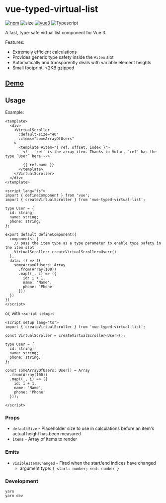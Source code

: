 # vue-typed-virtual-list

[![npm](https://img.shields.io/npm/v/vue-typed-virtual-list.svg)](https://npmjs.com/package/vue-typed-virtual-list) ![size](https://img.shields.io/bundlephobia/minzip/vue-typed-virtual-list?label=size) [![vue3](https://img.shields.io/badge/vue-3.x-brightgreen.svg)](https://vuejs.org/) ![Typescript](https://img.shields.io/badge/TypeScript-007ACC?logo=typescript&logoColor=white)

A fast, type-safe virtual list component for Vue 3.

Features:
- Extremely efficient calculations
- Provides generic type safety inside the `#item` slot
- Automatically and transparently deals with variable element heights
- Small footprint. <2KB gzipped

## [Demo](https://bsssshhhhhhh.github.io/vue-typed-virtual-list/)


## Usage

Example:

```vue
<template>
  <div>
    <VirtualScroller
      :default-size="40"
      :items="someArrayOfUsers"
    >
      <template #item="{ ref, offset, index }">
        <!-- `ref` is the array item. Thanks to Volar, `ref` has the type `User` here -->

        {{ ref.name }}
      </template>
    </VirtualScroller>
  </div>
</template>

<script lang="ts">
import { defineComponent } from 'vue';
import { createVirtualScroller } from 'vue-typed-virtual-list';

type User = {
  id: string;
  name: string;
  phone: string;
};

export default defineComponent({
  components: {
    // pass the item type as a type parameter to enable type safety in the item slot
    VirtualScroller: createVirtualScroller<User>()
  },
  data: () => ({
    someArrayOfUsers: Array
      .from(Array(100))
      .map((_, i) => ({
        id: i + 1,
        name: 'Name',
        phone: 'Phone'
      }))
  })
})
</script>
```

or, with `<script setup>`:

```vue
<script setup lang="ts">
import { createVirtualScroller } from 'vue-typed-virtual-list';

const VirtualScroller = createVirtualScroller<User>();

type User = {
  id: string;
  name: string;
  phone: string;
};

const someArrayOfUsers: User[] = Array
  .from(Array(100))
  .map((_, i) => ({
    id: i + 1,
    name: 'Name',
    phone: 'Phone'
  }));

</script>
```

### Props

- `defaultSize` - Placeholder size to use in calculations before an item's actual height has been measured
- `items` - Array of items to render

### Emits

- `visibleItemsChanged` - Fired when the start/end indices have changed
  - argument type: `{ start: number; end: number }`


### Development

```
yarn
yarn dev
```
